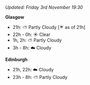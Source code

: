 *Updated: Friday 3rd November 19:30*

**Glasgow**

* 21h: :partly_sunny: Partly Cloudy [:umbrella: as of 21h]
* 22h - 0h: :sunny: Clear
* 1h, 2h: :partly_sunny: Partly Cloudy
* 3h - 8h: :cloud: Cloudy

**Edinburgh**

* 21h, 22h: :cloud: Cloudy
* 23h - 8h: :partly_sunny: Partly Cloudy

